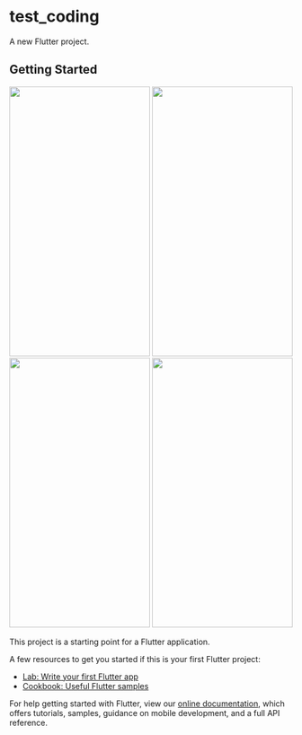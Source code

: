 # test_coding

A new Flutter project.

## Getting Started


<img src="https://user-images.githubusercontent.com/32923555/148663807-324db107-5c62-431f-8950-d0808eb53904.png" width="250" height="480"/>


<img src="https://user-images.githubusercontent.com/32923555/148663827-12a4e153-1348-4fba-a8c7-8f7ba10e7b52.png" width="250" height="480"/>


<img src="https://user-images.githubusercontent.com/32923555/148663837-497c1972-0ad1-4650-9b1d-29c9e6323893.png" width="250" height="480"/>


<img src="https://user-images.githubusercontent.com/32923555/148663862-5e9cf4d1-2237-4c8a-983e-b0c71ec38172.png" width="250" height="480"/>


This project is a starting point for a Flutter application.

A few resources to get you started if this is your first Flutter project:

- [Lab: Write your first Flutter app](https://flutter.dev/docs/get-started/codelab)
- [Cookbook: Useful Flutter samples](https://flutter.dev/docs/cookbook)

For help getting started with Flutter, view our
[online documentation](https://flutter.dev/docs), which offers tutorials,
samples, guidance on mobile development, and a full API reference.
